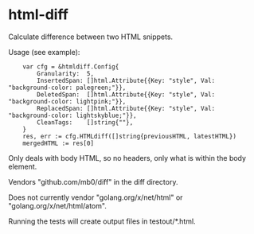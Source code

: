# html-diff

Calculate difference between two HTML snippets.

Usage (see example):
```
	var cfg = &htmldiff.Config{
		Granularity:  5,
		InsertedSpan: []html.Attribute{{Key: "style", Val: "background-color: palegreen;"}},
		DeletedSpan:  []html.Attribute{{Key: "style", Val: "background-color: lightpink;"}},
		ReplacedSpan: []html.Attribute{{Key: "style", Val: "background-color: lightskyblue;"}},
		CleanTags:    []string{""},
	}
	res, err := cfg.HTMLdiff([]string{previousHTML, latestHTML})
    mergedHTML := res[0]
```

Only deals with body HTML, so no headers, only what is within the body element.

Vendors "github.com/mb0/diff" in the diff directory.

Does not currently vendor "golang.org/x/net/html" or "golang.org/x/net/html/atom".

Running the tests will create output files in testout/*.html.
